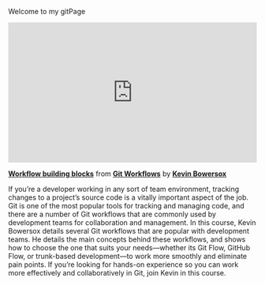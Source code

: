 <h>Welcome to my gitPage</h>

<div style="position:relative;height:0;padding-bottom:56.25%"><iframe width="640" height="360" src="https://www.linkedin.com/learning/embed/git-workflows/workflow-building-blocks?autoplay=false&claim=AQEwiyg2nPtFcQAAAYKY0eWKBE9TF-mZNr3yII70iniEI_y_tztf78wJ_KmIoyrfBvRWOBeSzfBWDk5VH_GG3sGAkBugdcXuJoWqQqSbODvNcDjE_qXhDI6_3b2nJau9u6rdYC0EN9hIoP-gnE5_SSJeZ6qgW3Kjq94ZkX_rhm9WODG7kkbD1cSvVnazqGn2CnpqxFfoJDkUtYjQNQXAmhBF4wYW-XlmYxHNVuAvy-aUB7JC19b9rMoySeCFUmXnbSnRjOX1mRHuUPuBV3VBV-PBRDQ0Zb2Scu7BmN8hSdGfW5FoMDip9rlhhff3w9V90SgG6u0jbX6j8E1DiwIbJkHZ80KeSJzysgw0Ew1r6CbadMGFw--eLfPaA_RAZyugGyJp6AouXc08il5pYEgKxCp_ymjLd-_J9U04FDIs-liBOa4Vw2Yegkx-f561zaeigi5dQpdcJDe-SdRjvIYPmnZKnzJ1ByF0MC6-KdTCEjDgmbZmwk30SzrRzD3VXze45-KZ9bDrAmLRRF6M8izXcv4G95HJfBmVh1yuOigixNeXBTZzdevDb62Joee1BxkC3eXK-8OGSlwcTmWZhawSE5olHb1-fh2x6ue1JUiPpvlZFFF0SpzMNPMQFeIg9eE7q08NwWfVPdZggUHZRPKYyfvLzLv7i5XkmGuliKMGx9jhLV3gtYTLKgID3alOTD5O0N4ceUd1mLbg4yL8Rgqc80-S2Lo08DNI1cVbw7bXwWmKpMAZdCfqKoIpMUgh-a3HHUSAg3dKr5tvCbQ9cgqgPRwv6TcBVCdvxsUuUiuua7T14CKk_MW8Ua02O-vARw8I_jwus29xDDpxh5Bg1h-h8DpED5cYhpNWkMPQNEg_Y8ObLZ-3xKioVl_r-o-r9xxxc6XwJbr0Nd5g2KV1ks7WYUBzfhfplHariWqWZ09MfwM3XTL83-QBvlRqRy3t8-YPRmig5YvUcc5GPgC87FqKZqykUXTTMW_n1RBU1GgS5hpKihAtWhZ3CRMkr74trNHahsu5VGhsxj4C6tKjI2tpURdEJWpom1bVU0y0Kr6hllrsnxNQ0oN2OEz9HRH4ME6IXE_7hXT9NtFToxI-sO4WUfNQdLO9tX9OIsE1_GwhmHM81zZfwdxqYqZyI4wa2QR57D9bAtDzA5n7M2WBdrOaVRAIwuYnW6nzXdJlWll5HkaLSG4h59Rs-5gr6Q&lipi=urn%3Ali%3Apage%3Ad_learning_content%3BQBYId3HySOmQoDcOU963Og%3D%3D&licu" mozallowfullscreen="true" webkitallowfullscreen="true" allowfullscreen="true" frameborder="0" style="position:absolute;width:100%;height:100%;left:0"></iframe></div><p><strong><a href="https://www.linkedin.com/learning/git-workflows/workflow-building-blocks?trk=embed_lil">Workflow building blocks</a></strong> from <strong><a href="https://www.linkedin.com/learning/git-workflows?trk=embed_lil">Git Workflows</a></strong> by <strong><a href="https://www.linkedin.com/learning/instructors/kevin-bowersox?trk=embed_lil">Kevin Bowersox</a></strong></p>

If you’re a developer working in any sort of team environment, tracking changes to a project’s source code is a vitally important aspect of the job. Git is one of the most popular tools for tracking and managing code, and there are a number of Git workflows that are commonly used by development teams for collaboration and management. In this course, Kevin Bowersox details several Git workflows that are popular with development teams. He details the main concepts behind these workflows, and shows how to choose the one that suits your needs—whether its Git Flow, GitHub Flow, or trunk-based development—to work more smoothly and eliminate pain points. If you’re looking for hands-on experience so you can work more effectively and collaboratively in Git, join Kevin in this course.
